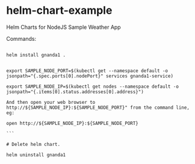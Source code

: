 # helm-chart-example
Helm Charts for NodeJS Sample Weather App 

Commands:

```

helm install gnanda1 .

````

````

export SAMPLE_NODE_PORT=$(kubectl get --namespace default -o jsonpath="{.spec.ports[0].nodePort}" services gnanda1-service)

export SAMPLE_NODE_IP=$(kubectl get nodes --namespace default -o jsonpath="{.items[0].status.addresses[0].address}")

And then open your web browser to http://${SAMPLE_NODE_IP}:${SAMPLE_NODE_PORT}" from the command line, eg:

open http://${SAMPLE_NODE_IP}:${SAMPLE_NODE_PORT}

```

# Delete helm chart.

helm uninstall gnanda1
